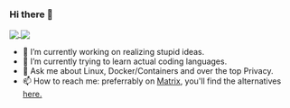 ### Hi there 👋
<a href="https://github.com/byReqz">
  <img align="center" src="https://github-readme-stats.vercel.app/api?username=byreqz&count_private=true&show_icons=true&theme=radical&include_all_commits=true" />
</a>
<a href="https://github.com/byReqz">
  <img align="center" src="https://github-readme-stats.vercel.app/api/top-langs/?username=byreqz&count_private=true&show_icons=true&theme=radical&layout=compact&langs_count=10" />
</a>

- 🔭 I’m currently working on realizing stupid ideas.
- 🌱 I’m currently trying to learn actual coding languages.
- 💬 Ask me about Linux, Docker/Containers and over the top Privacy.
- 📫 How to reach me: preferrably on <a href="https://matrix.to/#/@nxsu:nils.lol">Matrix</a>, you'll find the alternatives <a href="https://nils.lol">here.</a>

<!--
**byReqz/byReqz** is a ✨ _special_ ✨ repository because its `README.md` (this file) appears on your GitHub profile.

Here are some ideas to get you started:

- 🔭 I’m currently working on ...
- 🌱 I’m currently learning ...
- 👯 I’m looking to collaborate on ...
- 🤔 I’m looking for help with ...
- 💬 Ask me about ...
- 📫 How to reach me: ...
- 😄 Pronouns: ...
- ⚡ Fun fact: ...
-->



